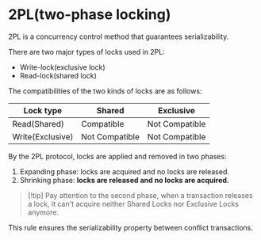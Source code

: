 # 2PL(two-phase locking)

2PL is a concurrency control method that guarantees serializability.

There are two major types of locks used in 2PL:

- Write-lock(exclusive lock)
- Read-lock(shared lock)

The compatibilities of the two kinds of locks are as follows:

| Lock type | Shared         | Exclusive      |
| --------- | -------------- | -------------- |
| Read(Shared) | Compatible     | Not Compatible |
| Write(Exclusive) | Not Compatible | Not Compatible |

By the 2PL protocol, locks are applied and removed in two phases:

1. Expanding phase: locks are acquired and no locks are released.
2. Shrinking phase: **locks are released and no locks are acquired.**

> [!tip] Pay attention to the second phase, when a transaction releases a lock, it can't acquire neither Shared Locks nor Exclusive Locks anymore.

This rule ensures the serializability property between conflict transactions. 




